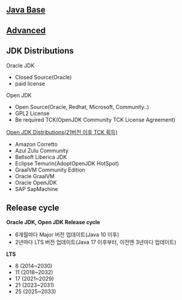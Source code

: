## [Java Base](base/README.md)

## [Advanced](useful/README.md)

## JDK Distributions

Oracle JDK
- Closed Source(Oracle)
- paid license

Open JDK
- Open Source(Oracle, Redhat, Microsoft, Community..)
- GPL2 License
- Be required TCK(OpenJDK Community TCK License Agreement)

[Open JDK Distributions(21버전 이후 TCK 획득)](https://openjdk.org/groups/conformance/JckAccess/jck-access.html)
- Amazon Corretto
- Azul Zulu Community
- Bellsoft Liberica JDK
- Eclipse Temurin(AdoptOpenJDK HotSpot)
- GraalVM Community Edition
- Oracle GraalVM
- Oracle OpenJDK 
- SAP SapMachine

## Release cycle 

**Oracle JDK, Open JDK Release cycle**
- 6개월마다 Major 버전 업데이트(Java 10 이후)
- 2년마다 LTS 버전 업데이트(Java 17 이후부터, 이전엔 3년마다 업데이트)

**LTS**
- 8 (2014~2030)
- 11 (2018~2032)
- 17 (2021~2029)
- 21 (2023~2031)
- 25 (2025~2033)